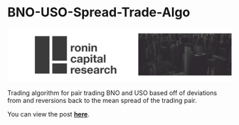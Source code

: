 # BNO-USO-Spread-Trade-Algo

![alt](img/rcr.png)

Trading algorithm for pair trading BNO and USO based off of deviations from and reversions back to the mean spread of the trading pair. 

You can view the post **[here](https://www.quantopian.com/posts/low-vol-uncorrelated-alpha-in-pair-trading-oil-spreads)**.
